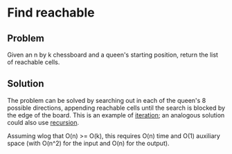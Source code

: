 # Find reachable

## Problem

Given an n by k chessboard and a queen's starting position, return the list of reachable cells.

## Solution

The problem can be solved by searching out in each of the queen's 8 possible directions, appending reachable cells until the search is blocked by the edge of the board. This is an example of [iteration](https://en.wikipedia.org/wiki/Iteration); an analogous solution could also use [recursion](https://en.wikipedia.org/wiki/Recursion).

Assuming wlog that O(n) >= O(k), this requires O(n) time and O(1) auxiliary space (with O(n^2) for the input and O(n) for the output).

